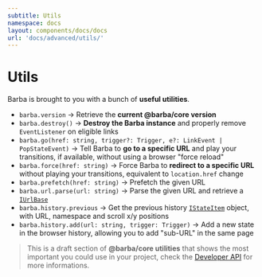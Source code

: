 ```yaml
---
subtitle: Utils
namespace: docs
layout: components/docs/docs
url: 'docs/advanced/utils/'
---
```


# Utils

Barba is brought to you with a bunch of **useful utilities**.

- `barba.version` → Retrieve the **current @barba/core version**
- `barba.destroy()` → **Destroy the Barba instance** and properly remove `EventListener` on eligible links
- `barba.go(href: string, trigger?: Trigger, e?: LinkEvent | PopStateEvent)` → Tell Barba to **go to a specific URL** and play your transitions, if available, without using a browser "force reload"
- `barba.force(href: string)` → Force Barba to **redirect to a specific URL** without playing your transitions, equivalent to `location.href` change
- `barba.prefetch(href: string)` → Prefetch the given URL
- `barba.url.parse(url: string)` → Parse the given URL and retrieve a [`IUrlBase`](https://barba.js.org/api/modules/_core_src_utils_url_.html#parse)
- `barba.history.previous` → Get the previous history [`IStateItem`](https://barba.js.org/api/interfaces/_core_src_utils_history_.istateitem.html) object, with URL, namespace and scroll x/y positions
- `barba.history.add(url: string, trigger: Trigger)` → Add a new state in the browser history, allowing you to add "sub-URL" in the same page

> This is a draft section of **@barba/core utilities** that shows the most important you could use in your project, check the [Developer API](https://barba.js.org/api) for more informations.
